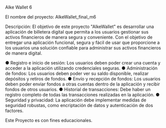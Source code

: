 Alke Wallet 6

El nombre del proyecto: AlkeWallet_final_m6

Descripción:
El objetivo de este proyecto "AlkeWallet" es desarrollar una aplicación
de billetera digital que permita a los usuarios gestionar sus activos
financieros de manera segura y conveniente.
Con el objetivo de entregar una aplicación funcional, segura y fácil de
usar que proporcione a los usuarios una solución confiable para
administrar sus activos financieros de manera digital.

● Registro e inicio de sesión: Los usuarios deben poder crear una
cuenta y acceder a la aplicación utilizando credenciales seguras.
● Administración de fondos: Los usuarios deben poder ver su saldo
disponible, realizar depósitos y retiros de fondos.
● Envío y recepción de fondos: Los usuarios deben poder enviar
fondos a otras cuentas dentro de la aplicación y recibir fondos de
otros usuarios.
● Historial de transacciones: Debe haber un registro completo de
todas las transacciones realizadas en la aplicación.
● Seguridad y privacidad: La aplicación debe implementar medidas
de seguridad robustas, como encriptación de datos y autenticación
de dos factores.


Este Proyecto es con fines educacionales.
